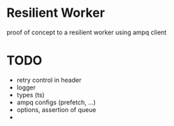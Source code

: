 Resilient Worker
===

proof of concept to a resilient worker using ampq client

# TODO
 - retry control in header
 - logger
 - types (ts)
 - ampq configs (prefetch, ...)
 - options, assertion of queue
 - 